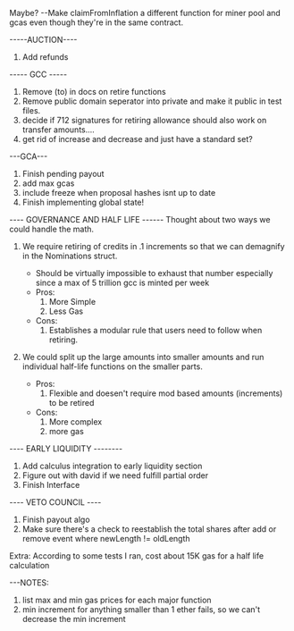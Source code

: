 Maybe?
--Make claimFromInflation a different function for miner pool and gcas even though they're in the same contract.

-----AUCTION----
1. Add refunds

----- GCC -----
1. Remove (to) in docs on retire functions 
2. Remove public domain seperator into private and make it public in test files.
3. decide if 712 signatures for retiring allowance should also work on transfer amounts....
4. get rid of increase and decrease and just have a standard set?

---GCA---
1. Finish pending payout
2. add max gcas
3. include freeze when proposal hashes isnt up to date
4. Finish implementing global state!

---- GOVERNANCE AND HALF LIFE ------
Thought about two ways we could handle the math.
1. We require retiring of credits in .1 increments so that we can demagnify in the Nominations struct.
    -  Should be virtually impossible to exhaust that number especially since a max of 5 trillion gcc is minted per week 
    - Pros:
        1. More Simple
        2. Less Gas
    - Cons:
        1. Establishes a modular rule that users need to follow when retiring.
    
2. We could split up the large amounts into smaller amounts and run individual half-life functions on the smaller parts.
    - Pros:
        1. Flexible and doesen't require mod based amounts (increments) to be retired
    - Cons:
        1. More complex
        2. more gas


---- EARLY LIQUIDITY --------
1. Add calculus integration to early liquidity section
2. Figure out with david if we need fulfill partial order
3. Finish Interface

---- VETO COUNCIL ----
1. Finish payout algo
2. Make sure there's a check to reestablish the total shares after add or remove event where newLength != oldLength

Extra:
According to some tests I ran, cost about 15K gas for a half life calculation

---NOTES:
1. list max and min gas prices for each major function
2. min increment for anything smaller than 1 ether fails, so we can't decrease the min increment